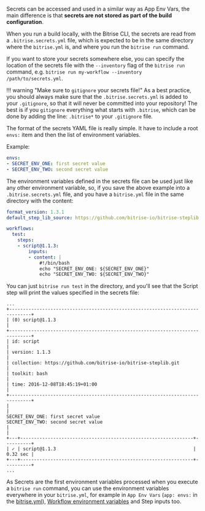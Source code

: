 Secrets can be accessed and used in a similar way as App Env Vars,
the main difference is that __secrets are not stored as part of the build configuration__.

When you run a build locally, with the Bitrise CLI, the secrets are read from
a `.bitrise.secrets.yml` file, which is expected to be in the same directory
where the `bitrise.yml` is, and where you run the `bitrise run` command.

If you want to store your secrets somewhere else, you can specify
the location of the secrets file with the `--inventory` flag of the `bitrise run` command,
e.g. `bitrise run my-workflow --inventory /path/to/secrets.yml`.

!!! warning "Make sure to `gitignore` your secrets file!"
    As a best practice, you should always make sure that the `.bitrise.secrets.yml`
    is added to your `.gitignore`, so that it will never be committed into your
    repository! The best is if you `gitignore` everything what
    starts with `.bitrise`, which can be done by adding the
    line: `.bitrise*` to your `.gitignore` file.

The format of the secrets YAML file is really simple. It have to include
a root `envs:` item and then the list of environment variables.

Example:

```yaml
envs:
- SECRET_ENV_ONE: first secret value
- SECRET_ENV_TWO: second secret value
```

The environment variables defined in the secrets file can be used
just like any other environment variable, so, if you save the above
example into a `.bitrise.secrets.yml` file, and you have a `bitrise.yml`
file in the same directory with the content:

```yaml
format_version: 1.3.1
default_step_lib_source: https://github.com/bitrise-io/bitrise-steplib.git

workflows:
  test:
    steps:
    - script@1.1.3:
        inputs:
        - content: |
            #!/bin/bash
            echo "SECRET_ENV_ONE: ${SECRET_ENV_ONE}"
            echo "SECRET_ENV_TWO: ${SECRET_ENV_TWO}"
```

You can just `bitrise run test` in the directory, and you'll see that the Script
step will print the values specified in the secrets file:

```
...
+------------------------------------------------------------------------------+
| (0) script@1.1.3                                                             |
+------------------------------------------------------------------------------+
| id: script                                                                   |
| version: 1.1.3                                                               |
| collection: https://github.com/bitrise-io/bitrise-steplib.git                |
| toolkit: bash                                                                |
| time: 2016-12-08T18:45:19+01:00                                              |
+------------------------------------------------------------------------------+
|                                                                              |
SECRET_ENV_ONE: first secret value
SECRET_ENV_TWO: second secret value
|                                                                              |
+---+---------------------------------------------------------------+----------+
| ✓ | script@1.1.3                                                  | 0.32 sec |
+---+---------------------------------------------------------------+----------+
...
```

As Secrets are the first environment variables processed when you execute
a `bitrise run` command, you can use the environment variables everywhere in
your `bitrise.yml`, for example in `App Env Vars` (`app: envs:` in the [bitrise.yml](/bitrise-cli/basics-of-bitrise-yml/)),
[Workflow environment variables](/bitrise-cli/workflows/#define-workflow-specific-parameters-environment-variables)
and Step inputs too.
